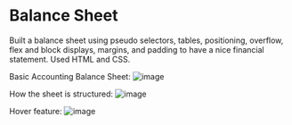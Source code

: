 # Balance Sheet
Built a balance sheet using pseudo selectors, tables, positioning, overflow, flex and block displays, margins, and padding to have a nice financial statement. Used HTML and CSS. 

Basic Accounting Balance Sheet:
![image](https://github.com/kylehraja/BalanceSheet/assets/140476247/b66b3c78-3362-45a7-8a69-72a26b2d6ede)

How the sheet is structured:
![image](https://github.com/kylehraja/BalanceSheet/assets/140476247/487f317d-fd40-4e92-b1a2-0601fa9a7971)

Hover feature:
![image](https://github.com/kylehraja/BalanceSheet/assets/140476247/07fbf61c-47d9-4056-8d40-755e1fa94c84)
